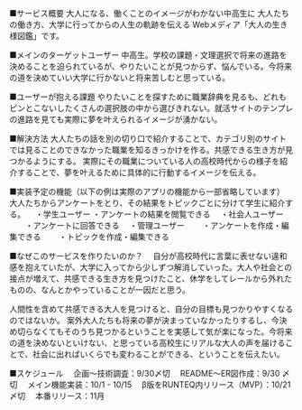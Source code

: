 ■サービス概要
  大人になる、働くことのイメージがわかない中高生に
  大人たちの働き方、大学に行ってからの人生の軌跡を伝える
  Webメディア「大人の生き様図鑑」です。

■メインのターゲットユーザー
  中高生。学校の課題・文理選択で将来の進路を決めることを迫られているが、やりたいことが見つからず、悩んでいる。今将来の道を決めていい大学に行かないと将来苦しむと思っている。
  
■ユーザーが抱える課題
  やりたいことを探すために職業辞典を見るも、どれもピンとこないしたくさんの選択肢の中から選びきれない。就活サイトのテンプレの進路を見ても実際に夢を叶えられるイメージが湧かない。

■解決方法
  大人たちの話を別の切り口で紹介することで、カテゴリ別のサイトでは見ることのできなかった職業を知るきっかけを作る。共感できる生き方が見つかるようにする。
  実際にその職業についている人の高校時代からの様子を紹介することで、夢を叶えるために具体的に行動するイメージを伝える。

■実装予定の機能（以下の例は実際のアプリの機能から一部省略しています）
  大人たちからアンケートをとり、その結果をトピックごとに分けて学生に紹介する。
　・学生ユーザー
    ・アンケートの結果を閲覧できる
　・社会人ユーザー
　　・アンケートに回答できる
　・管理ユーザー
　　・アンケートを作成・編集できる
　　・トピックを作成・編集できる

■なぜこのサービスを作りたいのか？
　自分が高校時代に言葉に表せない違和感を抱えていたが、大学に入ってから少しずつ解消していった。大人や社会との接点が増えて、共感できる生き方を見つけたこと、休学をしてレールから外れたものの、なんとかやっていることが一因だと思う。

  人間性を含めて共感できる大人を見つけると、自分の目標も見つかりやすくなるのではないか。
  案外大人たちも将来の夢が決まっていなかったりするし、今決め切らなくてもそのうち見つかるということを実感して気が楽になった。今将来の道を決めないといけない、と思っている高校生にリアルな大人の声を届けることで、社会に出ればいくらでも変わることができる、ということを伝えたい。

■スケジュール
　企画〜技術調査：9/30〆切
　README〜ER図作成：9/30 〆切
　メイン機能実装：10/1 - 10/15
　β版をRUNTEQ内リリース（MVP）：10/21〆切
　本番リリース：11月
